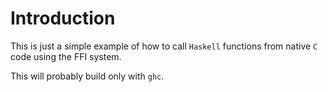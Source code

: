# Introduction

This is just a simple example of how to call `Haskell` functions from
native `C` code using the FFI system.

This will probably build only with `ghc`.
